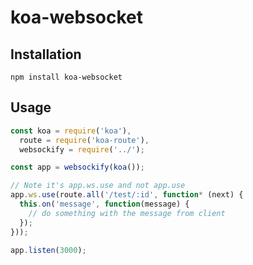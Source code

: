 # koa-websocket



## Installation

`npm install koa-websocket`

## Usage

```js
const koa = require('koa'),
  route = require('koa-route'),
  websockify = require('../');

const app = websockify(koa());

// Note it's app.ws.use and not app.use
app.ws.use(route.all('/test/:id', function* (next) {
  this.on('message', function(message) {
    // do something with the message from client
  });
}));

app.listen(3000);

```